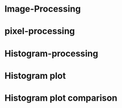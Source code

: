 # Image-Processing
# pixel-processing
# Histogram-processing
# Histogram plot
# Histogram plot comparison
